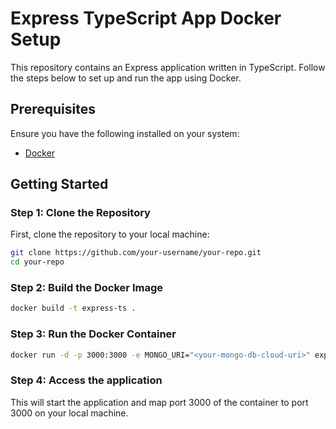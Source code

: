 # Express TypeScript App Docker Setup

This repository contains an Express application written in TypeScript. Follow the steps below to set up and run the app using Docker.

## Prerequisites

Ensure you have the following installed on your system:
- [Docker](https://www.docker.com/get-started)

## Getting Started

### Step 1: Clone the Repository

First, clone the repository to your local machine:

```bash
git clone https://github.com/your-username/your-repo.git
cd your-repo
``` 

### Step 2:  Build the Docker Image
```bash
docker build -t express-ts .
```

### Step 3: Run the Docker Container
```bash
docker run -d -p 3000:3000 -e MONGO_URI="<your-mongo-db-cloud-uri>" express-ts
```

### Step 4: Access the application
This will start the application and map port 3000 of the container to port 3000 on your local machine.